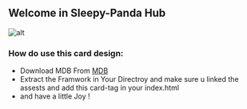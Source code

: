 
## Welcome in Sleepy-Panda Hub
![alt](https://previews.dropbox.com/p/thumb/ABpgk0fNsaKp9oHt8vJh0qcsT0N716NdfJHIUPD1PpyP7HymH0J3dE2DSJ8JIkSnub669SBsZyAwF1C7xRETmi55AybsHe64HE-6QYwVJTDGwclWPym61tnUMGEbDhES3KLFBO1kE_7RKSUcj2sXkpU0ox3ixPFBvi62D4qzJGViaXwCjcrFyKyt44LyQgR4dmVI3OKnV8fh8YbyCTz9tN_DA27HojfMI9WiloyEiGVU0LUQi6Th_tFgAXs1ja9Q6ZMWUrLAByQZvKy9bNW0UZP1uXzPx1WWdSJguamHIijZhNft-xu1HqRayRZXaIxMd3x-er5dR_VOXvQ_2sr4b5i9Hw1KVh7zY8pt7K7t_CVlfpIOPj3PiYYXtvowOfO7E6c-k1X5ClmnhnBP8e6Qn9SS/p.png)
### How do use this card design:
- Download MDB From   [MDB](https://mdbootstrap.com/docs/standard/getting-started/installation/)
- Extract the Framwork in Your Directroy and make sure u linked the assests and add this card-tag in your index.html
- and have a little Joy !
